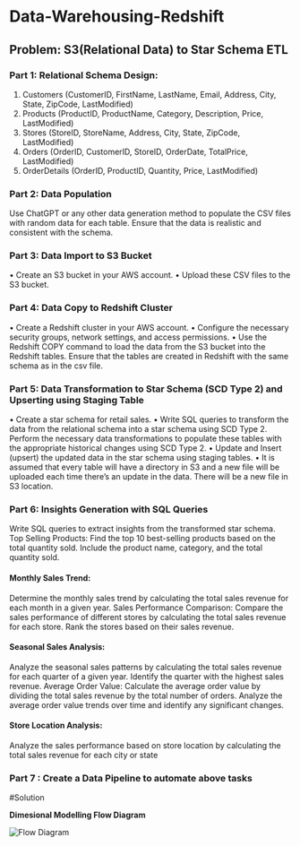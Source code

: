# Data-Warehousing-Redshift

## Problem: S3(Relational Data) to Star Schema ETL
### Part 1: Relational Schema Design:
1.	Customers (CustomerID, FirstName, LastName, Email, Address, City, State, ZipCode, LastModified)
2.	Products (ProductID, ProductName, Category, Description, Price, LastModified)
3.	Stores (StoreID, StoreName, Address, City, State, ZipCode, LastModified)
4.	Orders (OrderID, CustomerID, StoreID, OrderDate, TotalPrice, LastModified)
5.	OrderDetails (OrderID, ProductID, Quantity, Price, LastModified)

### Part 2: Data Population
Use ChatGPT or any other data generation method to populate the CSV files with random data for each table. Ensure that the data is realistic and consistent with the schema.

### Part 3: Data Import to S3 Bucket
•	Create an S3 bucket in your AWS account.
•	Upload these CSV files to the S3 bucket.

### Part 4: Data Copy to Redshift Cluster
•	Create a Redshift cluster in your AWS account.
•	Configure the necessary security groups, network settings, and access permissions.
•	Use the Redshift COPY command to load the data from the S3 bucket into the Redshift tables. Ensure that the tables are created in Redshift with the same schema as in the csv file.

### Part 5: Data Transformation to Star Schema (SCD Type 2) and Upserting using Staging Table
•	Create a star schema for retail sales.
•	Write SQL queries to transform the data from the relational schema into a star schema using SCD Type 2. Perform the necessary data transformations to populate these tables with the appropriate historical changes using SCD Type 2.
•	Update and Insert (upsert) the updated data in the star schema using staging tables. 
•	It is assumed that every table will have a directory in S3 and a new file will be uploaded each time there’s an update in the data. There will be a new file in S3 location. 


### Part 6: Insights Generation with SQL Queries
Write SQL queries to extract insights from the transformed star schema.
Top Selling Products:
Find the top 10 best-selling products based on the total quantity sold. Include the product name, category, and the total quantity sold.

#### Monthly Sales Trend:
Determine the monthly sales trend by calculating the total sales revenue for each month in a given year. 
Sales Performance Comparison:
Compare the sales performance of different stores by calculating the total sales revenue for each store. Rank the stores based on their sales revenue.

#### Seasonal Sales Analysis:
Analyze the seasonal sales patterns by calculating the total sales revenue for each quarter of a given year. Identify the quarter with the highest sales revenue.
Average Order Value:
Calculate the average order value by dividing the total sales revenue by the total number of orders. Analyze the average order value trends over time and identify any significant changes.

#### Store Location Analysis:
Analyze the sales performance based on store location by calculating the total sales revenue for each city or state

### Part 7 : Create a Data Pipeline to automate above tasks 



#Solution

**Dimesional Modelling Flow Diagram**


![Flow Diagram](https://github.com/SaadAhmedWaqar/Data-Warehousing-Redshift/assets/105427072/12932ef0-4a52-4c31-a190-910439385980)




